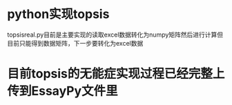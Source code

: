 # python实现topsis
topsisreal.py目前是主要实现的读取excel数据转化为numpy矩阵然后进行计算但目前只能得到数据矩阵，下一步要转化为excel数据
# 目前topsis的无能症实现过程已经完整上传到EssayPy文件里
